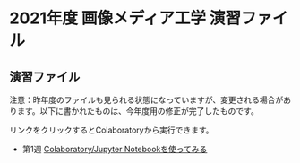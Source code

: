 # 2021年度 画像メディア工学 演習ファイル

## 演習ファイル
注意：昨年度のファイルも見られる状態になっていますが、変更される場合があります。以下に書かれたものは、今年度用の修正が完了したものです。

リンクをクリックするとColaboratoryから実行できます。
- 第1週 [Colaboratory/Jupyter Notebookを使ってみる](https://colab.research.google.com/github/yamazoe/ImageMediaProcessing/blob/main/week01.ipynb)
